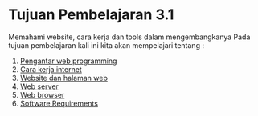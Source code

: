 # Tujuan Pembelajaran 3.1
Memahami website, cara kerja dan tools dalam mengembangkanya
Pada tujuan pembelajaran kali ini kita akan mempelajari tentang :
1. [Pengantar web programming](1_pengantar_web_programing.md)
2. [Cara kerja internet](2_cara_kerja_internet.md)
3. [Website dan halaman web](3_website_dan_halaman_web.md)
4. [Web server](4_web_server.md)
5. [Web browser](5_web_browser.md)
6. [Software Requirements](6_software_requirement.md)
